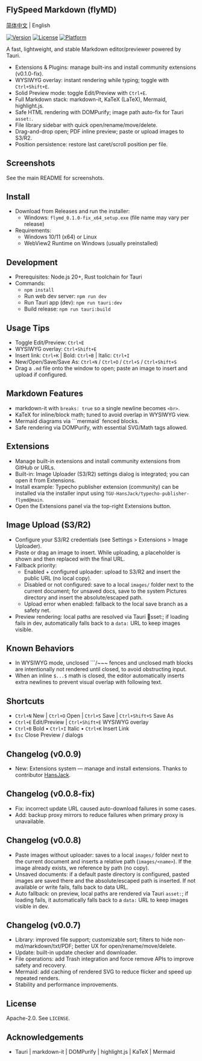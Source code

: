 ## FlySpeed Markdown (flyMD)

[简体中文](README.md) | English

[![Version](https://img.shields.io/badge/version-v0.1.0-fix-blue.svg)](https://github.com/flyhunterl/flymd)
[![License](https://img.shields.io/badge/license-Apache%202.0-green.svg)](LICENSE)
[![Platform](https://img.shields.io/badge/platform-Windows%20%7C%20Linux-lightgrey.svg)](https://github.com/flyhunterl/flymd)

A fast, lightweight, and stable Markdown editor/previewer powered by Tauri.


- Extensions & Plugins: manage built-ins and install community extensions (v0.1.0-fix).
- WYSIWYG overlay: instant rendering while typing; toggle with `Ctrl+Shift+E`.
- Solid Preview mode: toggle Edit/Preview with `Ctrl+E`.
- Full Markdown stack: markdown-it, KaTeX (LaTeX), Mermaid, highlight.js.
- Safe HTML rendering with DOMPurify; image path auto-fix for Tauri `asset:`.
- File library sidebar with quick open/rename/move/delete.
- Drag-and-drop open; PDF inline preview; paste or upload images to S3/R2.
- Position persistence: restore last caret/scroll position per file.


## Screenshots

See the main README for screenshots.


## Install

- Download from Releases and run the installer:
  - Windows: `flymd_0.1.0-fix_x64_setup.exe` (file name may vary per release)
- Requirements:
  - Windows 10/11 (x64) or Linux
  - WebView2 Runtime on Windows (usually preinstalled)


## Development

- Prerequisites: Node.js 20+, Rust toolchain for Tauri
- Commands:
  - `npm install`
  - Run web dev server: `npm run dev`
  - Run Tauri app (dev): `npm run tauri:dev`
  - Build release: `npm run tauri:build`


## Usage Tips

- Toggle Edit/Preview: `Ctrl+E`
- WYSIWYG overlay: `Ctrl+Shift+E`
- Insert link: `Ctrl+K` | Bold: `Ctrl+B` | Italic: `Ctrl+I`
- New/Open/Save/Save As: `Ctrl+N` / `Ctrl+O` / `Ctrl+S` / `Ctrl+Shift+S`
- Drag a `.md` file onto the window to open; paste an image to insert and upload if configured.


## Markdown Features

- markdown-it with `breaks: true` so a single newline becomes `<br>`.
- KaTeX for inline/block math; tuned to avoid overlap in WYSIWYG view.
- Mermaid diagrams via ```mermaid` fenced blocks.
- Safe rendering via DOMPurify, with essential SVG/Math tags allowed.


## Extensions

- Manage built-in extensions and install community extensions from GitHub or URLs.
- Built-in: Image Uploader (S3/R2) settings dialog is integrated; you can open it from Extensions.
- Install example: Typecho publisher extension (community) can be installed via the installer input using `TGU-HansJack/typecho-publisher-flymd@main`.
- Open the Extensions panel via the top-right Extensions button.
## Image Upload (S3/R2)

- Configure your S3/R2 credentials (see Settings > Extensions > Image Uploader).
- Paste or drag an image to insert. While uploading, a placeholder is shown and then replaced with the final URL.
- Fallback priority:
  - Enabled + configured uploader: upload to S3/R2 and insert the public URL (no local copy).
  - Disabled or not configured: save to a local `images/` folder next to the current document; for unsaved docs, save to the system Pictures directory and insert the absolute/escaped path.
  - Upload error when enabled: fallback to the local save branch as a safety net.
- Preview rendering: local paths are resolved via Tauri sset:; if loading fails in dev, automatically falls back to a `data:` URL to keep images visible.
## Known Behaviors

- In WYSIWYG mode, unclosed ```/~~~ fences and unclosed math blocks are intentionally not rendered until closed, to avoid obstructing input.
- When an inline `$...$` math is closed, the editor automatically inserts extra newlines to prevent visual overlap with following text.


## Shortcuts

- `Ctrl+N` New | `Ctrl+O` Open | `Ctrl+S` Save | `Ctrl+Shift+S` Save As
- `Ctrl+E` Edit/Preview | `Ctrl+Shift+E` WYSIWYG overlay
- `Ctrl+B` Bold  •  `Ctrl+I` Italic  •  `Ctrl+K` Insert Link
- `Esc` Close Preview / dialogs


## Changelog (v0.0.9)

- New: Extensions system — manage and install extensions. Thanks to contributor [HansJack](https://github.com/TGU-HansJack).

## Changelog (v0.0.8-fix)

- Fix: incorrect update URL caused auto-download failures in some cases.
- Add: backup proxy mirrors to reduce failures when primary proxy is unavailable.
## Changelog (v0.0.8)

- Paste images without uploader: saves to a local `images/` folder next to the current document and inserts a relative path (`images/<name>`). If the image already exists, we reference by path (no copy).
- Unsaved documents: if a default paste directory is configured, pasted images are saved there and the absolute/escaped path is inserted. If not available or write fails, falls back to data URL.
- Auto fallback: on preview, local paths are rendered via Tauri `asset:`; if loading fails, it automatically falls back to a `data:` URL to keep images visible in dev.

## Changelog (v0.0.7)

- Library: improved file support; customizable sort; filters to hide non-md/markdown/txt/PDF; better UX for open/rename/move/delete.
- Update: built-in update checker and downloader.
- File operations: add Trash integration and force remove APIs to improve safety and recovery.
- Mermaid: add caching of rendered SVG to reduce flicker and speed up repeated renders.
- Stability and performance improvements.


## License

Apache-2.0. See `LICENSE`.


## Acknowledgements

- Tauri | markdown-it | DOMPurify | highlight.js | KaTeX | Mermaid



